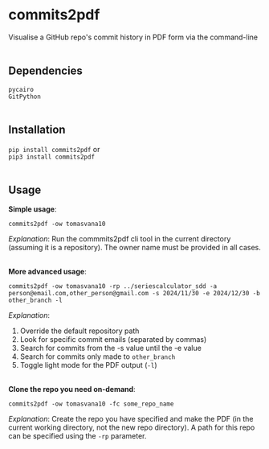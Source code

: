 # commits2pdf
Visualise a GitHub repo's commit history in PDF form via the command-line
<br><br>
## Dependencies
`pycairo`<br>
`GitPython`
<br><br>
## Installation
`pip install commits2pdf` or<br>
`pip3 install commits2pdf`
<br><br>
## Usage
**Simple usage**:
```
commits2pdf -ow tomasvana10
```
_Explanation_: Run the commmits2pdf cli tool in the current directory (assuming it is a repository). The owner name must be provided in all cases.

<br>**More advanced usage**:
```
commits2pdf -ow tomasvana10 -rp ../seriescalculator_sdd -a person@email.com,other_person@gmail.com -s 2024/11/30 -e 2024/12/30 -b other_branch -l
```
_Explanation_: 
1. Override the default repository path
2. Look for specific commit emails (separated by commas)
3. Search for commits from the -s value until the -e value
4. Search for commits only made to `other_branch`
5. Toggle light mode for the PDF output (`-l`)

<br>**Clone the repo you need on-demand**:
```
commits2pdf -ow tomasvana10 -fc some_repo_name
```
_Explanation_: Create the repo you have specified and make the PDF (in the current working directory, not the new repo directory). A path for this repo can be specified using the `-rp` parameter.
